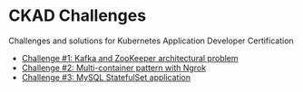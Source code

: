 # CKAD Challenges
Challenges and solutions for Kubernetes Application Developer Certification 

* [Challenge #1: Kafka and ZooKeeper architectural problem](https://josephrodriguezg.wordpress.com/2022/06/25/ckad-challenge-kafka-and-zookeeper/)
* [Challenge #2: Multi-container pattern with Ngrok](https://josephrodriguezg.wordpress.com/2022/07/03/ckad-challenge-2-sidecar-pattern-with-ngrok/)
* [Challenge #3: MySQL StatefulSet application](https://josephrodriguezg.wordpress.com/2022/07/17/ckad-challenge-3-mysql-statefulset/)